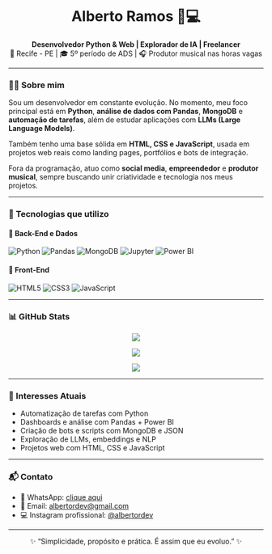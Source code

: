 <h1 align="center">Alberto Ramos 🐍💻</h1>

<p align="center">
  <strong>Desenvolvedor Python & Web | Explorador de IA | Freelancer</strong><br>
  📍 Recife - PE | 🎓 5º período de ADS | 🎧 Produtor musical nas horas vagas
</p>

---

### 👨‍💻 Sobre mim

Sou um desenvolvedor em constante evolução. No momento, meu foco principal está em **Python**, **análise de dados com Pandas**, **MongoDB** e **automação de tarefas**, além de estudar aplicações com **LLMs (Large Language Models)**.

Também tenho uma base sólida em **HTML, CSS e JavaScript**, usada em projetos web reais como landing pages, portfólios e bots de integração.

Fora da programação, atuo como **social media**, **empreendedor** e **produtor musical**, sempre buscando unir criatividade e tecnologia nos meus projetos.

---

### 🧰 Tecnologias que utilizo

#### 🚀 Back-End e Dados
![Python](https://img.shields.io/badge/Python-3776AB?style=for-the-badge&logo=python&logoColor=fff)
![Pandas](https://img.shields.io/badge/Pandas-150458?style=for-the-badge&logo=pandas&logoColor=white)
![MongoDB](https://img.shields.io/badge/MongoDB-4EA94B?style=for-the-badge&logo=mongodb&logoColor=white)
![Jupyter](https://img.shields.io/badge/Jupyter-F37626?style=for-the-badge&logo=jupyter&logoColor=white)
![Power BI](https://img.shields.io/badge/Power%20BI-F2C811?style=for-the-badge&logo=powerbi&logoColor=black)

#### 🎨 Front-End
![HTML5](https://img.shields.io/badge/HTML5-E34F26?style=for-the-badge&logo=html5&logoColor=fff)
![CSS3](https://img.shields.io/badge/CSS3-1572B6?style=for-the-badge&logo=css3&logoColor=fff)
![JavaScript](https://img.shields.io/badge/JavaScript-F7DF1E?style=for-the-badge&logo=javascript&logoColor=000)

---

### 📊 GitHub Stats

<p align="center">
  <img src="https://github-readme-stats.vercel.app/api?username=albertoramos&show_icons=true&theme=radical" />
</p>

<p align="center">
  <img src="https://github-readme-streak-stats.herokuapp.com/?user=albertoramos&theme=tokyonight" />
</p>

<p align="center">
  <img src="https://github-readme-activity-graph.cyclic.app/graph?username=albertoramos&theme=github-compact" />
</p>

---

### 🧠 Interesses Atuais

- Automatização de tarefas com Python
- Dashboards e análise com Pandas + Power BI
- Criação de bots e scripts com MongoDB e JSON
- Exploração de LLMs, embeddings e NLP
- Projetos web com HTML, CSS e JavaScript

---


### 📬 Contato

- 💬 WhatsApp: [clique aqui](https://wa.me/5581993644694)
- 📧 Email: albertordev@gmail.com
- 💻 Instagram profissional: [@albertordev](https://instagram.com/alpe.nc)

---

<p align="center">
  ✨ “Simplicidade, propósito e prática. É assim que eu evoluo.” ✨
</p>
